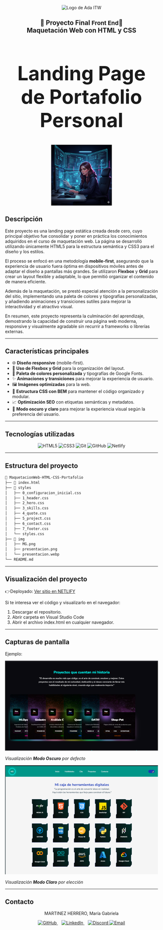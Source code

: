 
<div align="center">
  <img src="https://ada.fonselp.com/static/media/logo.64e1716d.png" alt="Logo de Ada ITW" width="200">
</div>


<h2 align="center">
🌸 Proyecto Final <span style="font-size:1.2rem; font-weight:bold;">Front End</span>🌸 <br>
Maquetación Web con HTML y CSS
</h2>

<h1 align="center" style="font-size:4rem; font-weight:bold;"> Landing Page de Portafolio Personal </h1>

<div align="center">
  <img src="./img/presentacion.webp" alt="Perfil de Maria Gabriela Martinez Herrero" width="200">
</div>

## Descripción
Este proyecto es una landing page estática creada desde cero, cuyo principal objetivo fue consolidar y poner en práctica los conocimientos adquiridos en el curso de maquetación web. La página se desarrolló utilizando únicamente HTML5 para la estructura semántica y CSS3 para el diseño y los estilos.

El proceso se enfocó en una metodología **mobile-first**, asegurando que la experiencia de usuario fuera óptima en dispositivos móviles antes de adaptar el diseño a pantallas más grandes. Se utilizaron **Flexbox** y **Grid** para crear un layout flexible y adaptable, lo que permitió organizar el contenido de manera eficiente.

Además de la maquetación, se prestó especial atención a la personalización del sitio, implementando una paleta de colores y tipografías personalizadas, y añadiendo animaciones y transiciones sutiles para mejorar la interactividad y el atractivo visual.  

En resumen, este proyecto representa la culminación del aprendizaje, demostrando la capacidad de construir una página web moderna, responsive y visualmente agradable sin recurrir a frameworks o librerías externas.

--- 

## Características principales
- 🌐 **Diseño responsive** (mobile-first).  
- 📐 **Uso de Flexbox y Grid** para la organización del layout.  
- 🎨 **Paleta de colores personalizada** y tipografías de Google Fonts.  
- ✨ **Animaciones y transiciones** para mejorar la experiencia de usuario.  
- 🖼️ **Imágenes optimizadas** para la web.  
- 🔖 **Estructura CSS con BEM** para mantener el código organizado y modular.  
- 📈 **Optimización SEO** con etiquetas semánticas y metadatos.  
- 🌙 **Modo oscuro y claro** para mejorar la experiencia visual según la preferencia del usuario.

--- 

## Tecnologías utilizadas

<p align="center">
  <img src="https://cdn.jsdelivr.net/gh/devicons/devicon/icons/html5/html5-original.svg" alt="HTML5" width="50" height="50"/>
  <img src="https://cdn.jsdelivr.net/gh/devicons/devicon/icons/css3/css3-original.svg" alt="CSS3" width="50" height="50"/>
  <img src="https://cdn.jsdelivr.net/gh/devicons/devicon/icons/git/git-original.svg" alt="Git" width="50" height="50"/>
  <img src="https://cdn.jsdelivr.net/gh/devicons/devicon/icons/github/github-original.svg" alt="GitHub" width="50" height="50"/>
  <img src="https://cdn.jsdelivr.net/gh/devicons/devicon/icons/netlify/netlify-original.svg" alt="Netlify" width="50" height="50"/>

</p>

---

## Estructura del proyecto
```bash
📂 MaquetacionWeb-HTML-CSS-Portafolio
├── 📄 index.html
├── 📂 styles
│   ├── 0_configuracion_inicial.css
│   ├── 1_header.css
│   ├── 2_hero.css
│   ├── 3_skills.css
│   ├── 4_quote.css
│   ├── 5_project.css
│   ├── 6_contact.css
│   ├── 7_footer.css
│   └── styles.css
├── 📂 img
│   ├── MG.png
│   ├── presentacion.png
│   └── presentacion.webp
└── README.md
```

---

## Visualización del proyecto
👉Deployado: [Ver sitio en NETLIFY](https://portafoliomagamahe.netlify.app/)

Si te interesa ver el código y visualizarlo en el navegador:  
1. Descargar el repositorio.
2. Abrir carpeta en Visual Studio Code  
2. Abrir el archivo index.html en cualquier navegador.  

---

## Capturas de pantalla
Ejemplo:  

![Vista previa del proyecto](./img/proyectos.png)

_Visualización **Modo Oscuro** por defecto_


![Vista previa del proyecto](./img/modoclaro.png)

_Visualización **Modo Claro** por elección_

---

## Contacto

<p align="center">MARTINEZ HERRERO, María Gabriela</p>


<p align="center">
  <a href="https://github.com/magamahe" target="_blank">
    <img src="https://cdn.jsdelivr.net/gh/devicons/devicon/icons/github/github-original.svg" alt="GitHub" width="40" height="40"/>
  </a>
  &nbsp;&nbsp;
  <a href="https://linkedin.com/in/magamahe" target="_blank">
    <img src="https://cdn.jsdelivr.net/gh/devicons/devicon/icons/linkedin/linkedin-original.svg" alt="LinkedIn" width="40" height="40"/>
  </a>
  &nbsp;&nbsp;
  <a href="https://discord.com/users/@MaGabriela" target="_blank">
    <a href="https://discord.com/users/tu-discord-id" target="_blank">
  <img src="https://cdn.iconscout.com/icon/free/png-256/discord-3-569463.png" alt="Discord" width="40" height="40"/>
</a>
<a href="mailto:magamahe@gmail.com">
  <img src="https://cdn-icons-png.flaticon.com/512/732/732200.png" alt="Email" width="40" height="40"/>
</a>

